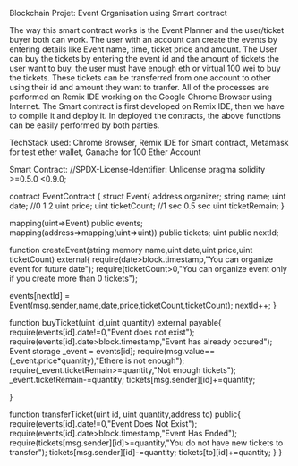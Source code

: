 Blockchain Projet: Event Organisation using Smart contract

The way this smart contract works is the Event Planner and the user/ticket buyer both can work.
The user with an account can create the events by entering details like Event name, time, ticket
price and amount.
The User can buy the tickets by entering the event id and the amount of tickets the user want to
buy, the user must have enough eth or virtual 100 wei to buy the tickets.
These tickets can be transferred from one account to other using their id and amount they want
to tranfer.
All of the processes are performed on Remix IDE working on the Google Chrome Browser using
Internet.
The Smart contract is first developed on Remix IDE, then we have to compile it and deploy it.
In deployed the contracts, the above functions can be easily performed by both parties.

TechStack used: Chrome Browser, Remix IDE for Smart contract, Metamask for test ether wallet, Ganache for 100 Ether Account

Smart Contract:
//SPDX-License-Identifier: Unlicense
pragma solidity >=0.5.0 <0.9.0;


contract EventContract {
 struct Event{
   address organizer;
   string name;
   uint date; //0 1 2
   uint price;
   uint ticketCount;  //1 sec  0.5 sec
   uint ticketRemain;
 }


 mapping(uint=>Event) public events;
 mapping(address=>mapping(uint=>uint)) public tickets;
 uint public nextId;
 


 function createEvent(string memory name,uint date,uint price,uint ticketCount) external{
   require(date>block.timestamp,"You can organize event for future date");
   require(ticketCount>0,"You can organize event only if you create more than 0 tickets");


   events[nextId] = Event(msg.sender,name,date,price,ticketCount,ticketCount);
   nextId++;
 }


 function buyTicket(uint id,uint quantity) external payable{
   require(events[id].date!=0,"Event does not exist");
   require(events[id].date>block.timestamp,"Event has already occured");
   Event storage _event = events[id];
   require(msg.value==(_event.price*quantity),"Ethere is not enough");
   require(_event.ticketRemain>=quantity,"Not enough tickets");
   _event.ticketRemain-=quantity;
   tickets[msg.sender][id]+=quantity;


 }

 function transferTicket(uint id, uint quantity,address to) public{
    require(events[id].date!=0,"Event Does Not Exist");
    require(events[id].date>block.timestamp,"Event Has Ended");
    require(tickets[msg.sender][id]>=quantity,"You do not have new tickets to transfer");
    tickets[msg.sender][id]-=quantity;
    tickets[to][id]+=quantity;
 }
}
